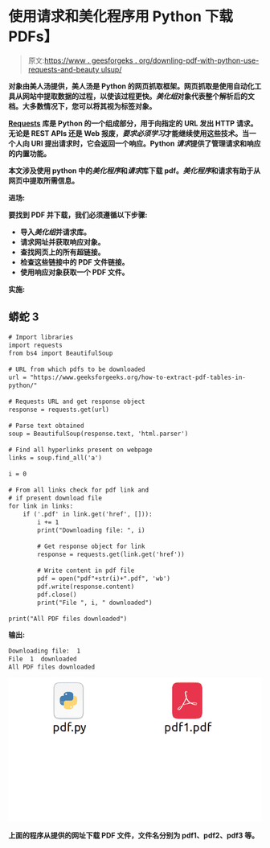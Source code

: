 # 使用请求和美化程序用 Python 下载 PDFs】

> 原文:[https://www . geesforgeks . org/downling-pdf-with-python-use-requests-and-beauty ulsup/](https://www.geeksforgeeks.org/downloading-pdfs-with-python-using-requests-and-beautifulsoup/)

[](https://www.geeksforgeeks.org/beautifulsoup-object-python-beautifulsoup/)**对象由美人汤提供，美人汤是 Python 的网页抓取框架。网页抓取是使用自动化工具从网站中提取数据的过程，以使该过程更快。*美化组*对象代表整个解析后的文档。大多数情况下，您可以将其视为标签对象。**

**[**Requests**](https://www.geeksforgeeks.org/python-requests-tutorial/) 库是 Python 的一个组成部分，用于向指定的 URL 发出 HTTP 请求。无论是 REST APIs 还是 Web 报废，*要求必须学习*才能继续使用这些技术。当一个人向 URI 提出请求时，它会返回一个响应。Python *请求*提供了管理请求和响应的内置功能。**

**本文涉及使用 python 中的*美化程序*和*请求*库下载 pdf。*美化程序*和请求有助于从网页中提取所需信息。**

****进场:****

**要找到 PDF 并下载，我们必须遵循以下步骤:**

*   **导入*美化组*并请求库。**
*   **请求网址并获取响应对象。**
*   **查找网页上的所有超链接。**
*   **检查这些链接中的 PDF 文件链接。**
*   **使用响应对象获取一个 PDF 文件。**

****实施:****

## **蟒蛇 3**

```
# Import libraries
import requests
from bs4 import BeautifulSoup

# URL from which pdfs to be downloaded
url = "https://www.geeksforgeeks.org/how-to-extract-pdf-tables-in-python/"

# Requests URL and get response object
response = requests.get(url)

# Parse text obtained
soup = BeautifulSoup(response.text, 'html.parser')

# Find all hyperlinks present on webpage
links = soup.find_all('a')

i = 0

# From all links check for pdf link and
# if present download file
for link in links:
    if ('.pdf' in link.get('href', [])):
        i += 1
        print("Downloading file: ", i)

        # Get response object for link
        response = requests.get(link.get('href'))

        # Write content in pdf file
        pdf = open("pdf"+str(i)+".pdf", 'wb')
        pdf.write(response.content)
        pdf.close()
        print("File ", i, " downloaded")

print("All PDF files downloaded")
```

****输出:****

```
Downloading file:  1
File  1  downloaded
All PDF files downloaded
```

**![](img/72492c2d175be61e0eb29b3c769e0473.png)**

**上面的程序从提供的网址下载 PDF 文件，文件名分别为 pdf1、pdf2、pdf3 等。**